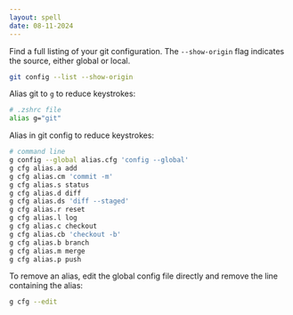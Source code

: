 ```yaml
---
layout: spell
date: 08-11-2024
---
```



Find a full listing of your git configuration.  The `--show-origin` flag indicates the source, either global or local.

```bash
git config --list --show-origin
```

Alias git to `g` to reduce keystrokes:

```bash
# .zshrc file
alias g="git"
```

Alias in git config to reduce keystrokes:

```bash
# command line
g config --global alias.cfg 'config --global'
g cfg alias.a add
g cfg alias.cm 'commit -m'
g cfg alias.s status
g cfg alias.d diff
g cfg alias.ds 'diff --staged'
g cfg alias.r reset
g cfg alias.l log
g cfg alias.c checkout
g cfg alias.cb 'checkout -b'
g cfg alias.b branch
g cfg alias.m merge
g cfg alias.p push
```

To remove an alias, edit the global config file directly and remove the line containing the alias:

```bash
g cfg --edit
```